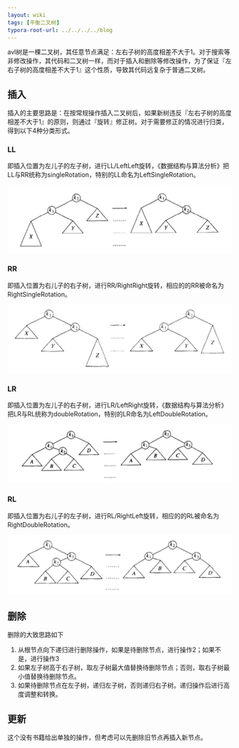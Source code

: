 ```yaml
---
layout: wiki
tags: [平衡二叉树]
typora-root-url: ../../../../blog
---
```


avl树是一棵二叉树，其任意节点满足：左右子树的高度相差不大于1。对于搜索等非修改操作，其代码和二叉树一样，而对于插入和删除等修改操作，为了保证『左右子树的高度相差不大于1』这个性质，导致其代码远复杂于普通二叉树。

## 插入

插入的主要思路是：在按常规操作插入二叉树后，如果新树违反『左右子树的高度相差不大于1』的原则，则通过『旋转』修正树。对于需要修正的情况进行归类，得到以下4种分类形式。

### LL

即插入位置为左儿子的左子树，进行LL/LeftLeft旋转，《数据结构与算法分析》把LL与RR统称为singleRotation，特别的LL命名为LeftSingleRotation。

![](/media/img/LL.png)

### RR

即插入位置为右儿子的右子树，进行RR/RightRight旋转，相应的的RR被命名为RightSingleRotation。

![](/media/img/RR.png)

### LR

即插入位置为左儿子的右子树，进行LR/LeftRight旋转，《数据结构与算法分析》把LR与RL统称为doubleRotation，特别的LR命名为LeftDoubleRotation。

![](/media/img/LR.png)

### RL

即插入位置为右儿子的左子树，进行RL/RightLeft旋转，相应的的RL被命名为RightDoubleRotation。

![](/media/img/RL.png)

## 删除

删除的大致思路如下

1. 从根节点向下递归进行删除操作，如果是待删除节点，进行操作2；如果不是，进行操作3
2. 如果左子树高于右子树，取左子树最大值替换待删除节点；否则，取右子树最小值替换待删除节点。
3. 如果待删除节点在左子树，递归左子树，否则递归右子树。递归操作后进行高度调整和转换。

## 更新

这个没有书籍给出单独的操作，但考虑可以先删除旧节点再插入新节点。





